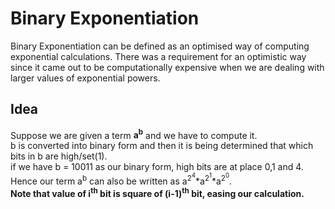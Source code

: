 # Binary Exponentiation
Binary Exponentiation can be defined as an optimised way of computing exponential calculations.
There was a requirement for an optimistic way since it came out to be computationally expensive when we are dealing with larger values of exponential powers.
## Idea
Suppose we are given a term <b>a<sup>b</sup></b> and we have to compute it.  
b is converted into binary form and then it is being determined that which bits in b are high/set(1).  
if we have b = 10011 as our binary form, high bits are at place 0,1 and 4.  
Hence our term a<sup>b</sup> can also be written as 
a<sup>2<sup>4</sup></sup>\*a<sup>2<sup>1</sup></sup>\*a<sup>2<sup>0</sup></sup>.  
<b>Note that value of i<sup>th</sup> bit is square of (i-1)<sup>th</sup> bit, easing our calculation. </b>  
